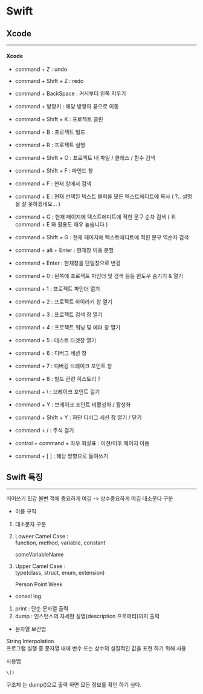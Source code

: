 # Swift 
## **Xcode**
----

#### Xcode 

- command + Z : undo

- command + Shift + Z : redo

- command + BackSpace : 커서부터 왼쪽 지우기

- command + 방향키 : 해당 방향의 끝으로 이동

- command + Shift + K : 프로젝트 클린

- command + B : 프로젝트 빌드

- command + R : 프로젝트 실행

- command + Shift + O : 프로젝트 내 파일 / 클래스 / 함수 검색

- command + Shift + F : 파인드 창

- command + F : 현재 창에서 검색

- command + E : 현재 선택된 텍스트 블럭을 모든 텍스트에디트에 복사 ( ?.. 설명을 잘 못하겠네요... )

- command + G : 현재 페이지에 텍스트에디트에 적힌 문구 순차 검색 ( 위 command + E 와 활용도 매우 높습니다 )

- command + Shift + G : 현재 페이지에 텍스트에디트에 적힌 문구 역순차 검색

- command + alt + Enter : 현재창 이중 분할

- command + Enter : 현재창을 단일창으로 변경

- command + 0 : 왼쪽에 프로젝트 파인더 및 검색 등등 윈도우 숨기기 & 열기

- command + 1 : 프로젝트 파인더 열기

- command + 2 : 프로젝트 하이라키 창 열기

- command + 3 : 프로젝트 검색 창 열기

- command + 4 : 프로젝트 워닝 및 에러 창 열기

- command + 5 : 테스트 타겟창 열기

- command + 6 : 디버그 세션 창

- command + 7 : 디버깅 브레이크 포인트 창

- command + 8 : 빌드 관련 히스토리 ?

- command + \ : 브레이크 포인트 걸기

- command + Y : 브레이크 포인트 비활성화 / 활성화

- command + Shift + Y : 하단 디버그 세션 창 열기 / 닫기

- command + / : 주석 걸기

- control + command + 좌우 화살표 : 이전/이후 페이지 이동

- command + [ ] : 해당 방향으로 들여쓰기

## **Swift 특징**
----

띄어쓰기 민감 
불변 객체 중요하게 여김 -> 상수중요하게 여김 
대소문다 구분 

- 이름 규칙 

1. 대소문자 구분 

2. Loweer Camel Case :  
function, method, variable, constant

    someVariableName

3. Upper Camel Case :  
type(class, struct, enum, extension)

    Person 
    Point
    Week

- consol log  

1. print : 단순 문자열 출력
2. dump : 인스턴스의 자세한 설명(description 프로퍼티)까지 출력

- 문자열 보간법

 String Interpolation   
 프로그램 실행 중 문자열 내에 변수 또는 상수의 실질적인 값을 표현 하기 위해 사용   

 사용법 

    \()

구조체 는 dump()으로 출력 하면 모든 정보를 확인 하기 싶다. 

